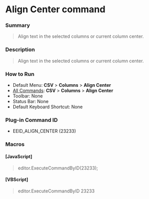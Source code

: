 # Align Center command

### Summary

> Align text in the selected columns or current column center.

### Description

> Align text in the selected columns or current column center.

### How to Run

- Default Menu: **CSV** \> **Columns** \> **Align Center**
- [All Commands](../tools/all_commands): **CSV** \> **Columns** \> **Align Center**
- Toolbar: None
- Status Bar: None
- Default Keyboard Shortcut: None

### Plug-in Command ID

- EEID\_ALIGN\_CENTER (23233)

### Macros

#### \[JavaScript\]

> editor.ExecuteCommandByID(23233);

#### \[VBScript\]

> editor.ExecuteCommandByID 23233
